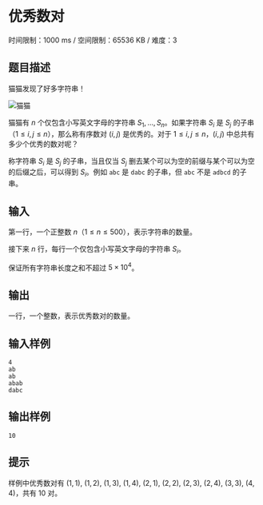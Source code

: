 # 优秀数对

时间限制：1000 ms / 空间限制：65536 KB / 难度：3

## 题目描述

猫猫发现了好多字符串！

![猫猫](https://cdn.luogu.com.cn/upload/image_hosting/2mht8kfz.png)

猫猫有 $n$ 个仅包含小写英文字母的字符串 $S_1, \dots, S_n$。如果字符串 $S_i$ 是 $S_j$ 的子串（$1\leq i, j\leq n$），那么称有序数对 $(i, j)$ 是优秀的。对于 $1\leq i,j\leq n$，$(i,j)$ 中总共有多少个优秀的数对呢？

称字符串 $S_i$ 是 $S_j$ 的子串，当且仅当 $S_j$ 删去某个可以为空的前缀与某个可以为空的后缀之后，可以得到 $S_i$。例如 `abc` 是 `dabc` 的子串，但 `abc` 不是 `adbcd` 的子串。

## 输入

第一行，一个正整数 $n$（$1\leq n\leq 500$），表示字符串的数量。

接下来 $n$ 行，每行一个仅包含小写英文字母的字符串 $S_i$。

保证所有字符串长度之和不超过 $5\times 10^4$。

## 输出

一行，一个整数，表示优秀数对的数量。

## 输入样例

    4
    ab
    ab
    abab
    dabc

## 输出样例

    10

## 提示

样例中优秀数对有 $(1,1)$, $(1,2)$, $(1,3)$, $(1,4)$, $(2,1)$, $(2,2)$, $(2,3)$, $(2,4)$, $(3,3)$, $(4,4)$，共有 $10$ 对。

